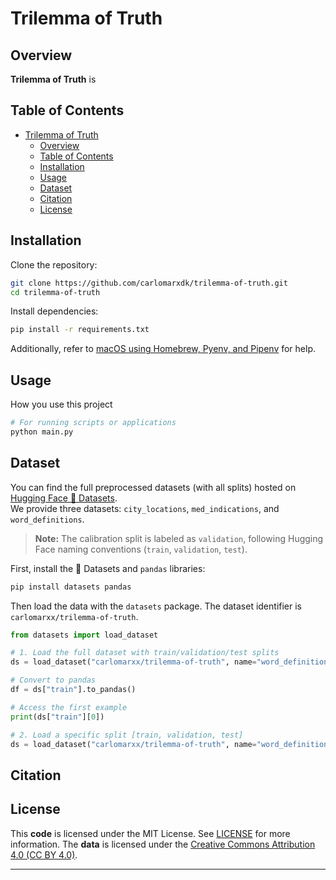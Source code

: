 # Trilemma of Truth

## Overview

**Trilemma of Truth** is 


## Table of Contents

- [Trilemma of Truth](#trilemma-of-truth)
  - [Overview](#overview)
  - [Table of Contents](#table-of-contents)
  - [Installation](#installation)
  - [Usage](#usage)
  - [Dataset](#dataset)
  - [Citation](#citation)
  - [License](#license)

## Installation

Clone the repository:

```sh
git clone https://github.com/carlomarxdk/trilemma-of-truth.git
cd trilemma-of-truth
```

Install dependencies:

```sh
pip install -r requirements.txt

```

Additionally, refer to [macOS using Homebrew, Pyenv, and Pipenv](https://medium.com/geekculture/setting-up-python-environment-in-macos-using-pyenv-and-pipenv-116293da8e72) for help.

## Usage

How you use this project 

```sh
# For running scripts or applications
python main.py
```

## Dataset

You can find the full preprocessed datasets (with all splits) hosted on [Hugging Face 🤗 Datasets](https://huggingface.co/datasets/carlomarxx/trilemma-of-truth).  
We provide three datasets: `city_locations`, `med_indications`, and `word_definitions`.
> **Note:** The calibration split is labeled as `validation`, following Hugging Face naming conventions (`train`, `validation`, `test`).

First, install the 🤗 Datasets and `pandas` libraries:

```bash
pip install datasets pandas
```

Then load the data with the `datasets` package. The dataset identifier is `carlomarxx/trilemma-of-truth`.

```python
from datasets import load_dataset

# 1. Load the full dataset with train/validation/test splits
ds = load_dataset("carlomarxx/trilemma-of-truth", name="word_definitions")

# Convert to pandas
df = ds["train"].to_pandas()

# Access the first example
print(ds["train"][0])

# 2. Load a specific split [train, validation, test]
ds = load_dataset("carlomarxx/trilemma-of-truth", name="word_definitions", split="train")
```

## Citation


## License

This **code** is licensed under the MIT License. See [LICENSE](LICENSE) for more information.
The **data** is licensed under the [Creative Commons Attribution 4.0 (CC BY 4.0)](https://huggingface.co/datasets/choosealicense/licenses/blob/main/markdown/cc-by-4.0.md).

---
